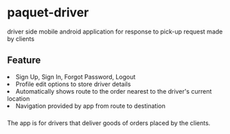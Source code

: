 # paquet-driver
driver side mobile android application for response to pick-up request made by clients


## Feature
<li> Sign Up, Sign In, Forgot Password, Logout</li>
<li> Profile edit options to store driver details </li>
<li> Automatically shows route to the order nearest to the driver's current location </li>
<li> Navigation provided by app from route to destination </li>


###
The app is for drivers that deliver goods of orders placed by the clients.
